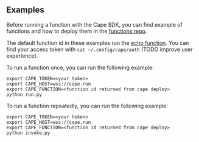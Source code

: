 ## Examples

Before running a function with the Cape SDK, you can find example of functions and how to deploy them in the [functions repo](https://github.com/capeprivacy/functions).

The default function id in these examples run the [echo function](https://github.com/capeprivacy/functions/tree/main/echo). You can find your access token with `cat ~/.config/cape/auth` (TODO improve user experience).

To run a function once, you can run the following example:
```
export CAPE_TOKEN=<your token>
export CAPE_HOST=wss://cape.run
export CAPE_FUNCTION=<function id returned from cape deploy>
python run.py
```

To run a function repeatedly, you can run the following example:
```
export CAPE_TOKEN=<your token>
export CAPE_HOST=wss://cape.run
export CAPE_FUNCTION=<function id returned from cape deploy>
python invoke.py
```


